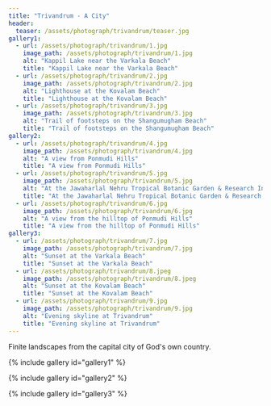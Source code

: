 ```yaml
---
title: "Trivandrum - A City"
header:
  teaser: /assets/photograph/trivandrum/teaser.jpg
gallery1:
  - url: /assets/photograph/trivandrum/1.jpg
    image_path: /assets/photograph/trivandrum/1.jpg
    alt: "Kappil Lake near the Varkala Beach"
    title: "Kappil Lake near the Varkala Beach"
  - url: /assets/photograph/trivandrum/2.jpg
    image_path: /assets/photograph/trivandrum/2.jpg
    alt: "Lighthouse at the Kovalam Beach"
    title: "Lighthouse at the Kovalam Beach"
  - url: /assets/photograph/trivandrum/3.jpg
    image_path: /assets/photograph/trivandrum/3.jpg
    alt: "Trail of footsteps on the Shangumugham Beach"
    title: "Trail of footsteps on the Shangumugham Beach"
gallery2:
  - url: /assets/photograph/trivandrum/4.jpg
    image_path: /assets/photograph/trivandrum/4.jpg
    alt: "A view from Ponmudi Hills"
    title: "A view from Ponmudi Hills"
  - url: /assets/photograph/trivandrum/5.jpg
    image_path: /assets/photograph/trivandrum/5.jpg
    alt: "At the Jawaharlal Nehru Tropical Botanic Garden & Research Institute (TBGRI)"
    title: "At the Jawaharlal Nehru Tropical Botanic Garden & Research Institute (TBGRI)"
  - url: /assets/photograph/trivandrum/6.jpg
    image_path: /assets/photograph/trivandrum/6.jpg
    alt: "A view from the hilltop of Ponmudi Hills"
    title: "A view from the hilltop of Ponmudi Hills"
gallery3:
  - url: /assets/photograph/trivandrum/7.jpg
    image_path: /assets/photograph/trivandrum/7.jpg
    alt: "Sunset at the Varkala Beach"
    title: "Sunset at the Varkala Beach"
  - url: /assets/photograph/trivandrum/8.jpeg
    image_path: /assets/photograph/trivandrum/8.jpeg
    alt: "Sunset at the Kovalam Beach"
    title: "Sunset at the Kovalam Beach"
  - url: /assets/photograph/trivandrum/9.jpg
    image_path: /assets/photograph/trivandrum/9.jpg
    alt: "Evening skyline at Trivandrum"
    title: "Evening skyline at Trivandrum"
---
```

Finite landscapes from the capital city of God's own country.

{% include gallery id="gallery1" %}

{% include gallery id="gallery2" %}

{% include gallery id="gallery3" %}
